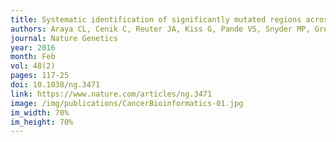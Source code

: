 ```yaml
---
title: Systematic identification of significantly mutated regions across cancer types highlights a rich landscape of functional molecular alterations
authors: Araya CL, Cenik C, Reuter JA, Kiss G, Pande VS, Snyder MP, Greenleaf WG
journal: Nature Genetics
year: 2016
month: Feb
vol: 48(2)
pages: 117-25
doi: 10.1038/ng.3471
link: https://www.nature.com/articles/ng.3471
image: /img/publications/CancerBioinformatics-01.jpg
im_width: 70%
im_height: 70%
---
```

